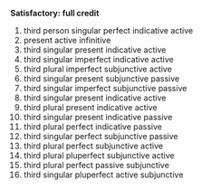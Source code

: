 **Satisfactory:  full credit**

1. third person singular perfect indicative active
2. present active infinitive
3. third singular present indicative active
4. third singular imperfect indicative active
5. third plural imperfect subjunctive active
6. third singular present subjunctive passive
7. third singular imperfect subjunctive passive
8. third singular present indicative active
9. third plural present indicative active
10. third singular present indicative passive
11. third plural perfect indicative passive 
12. third singular perfect subjunctive passive
13. third plural perfect subjunctive active 
14. third plural pluperfect subjunctive active
15. third plural perfect passive subjunctive
16. third singular pluperfect active subjunctive
